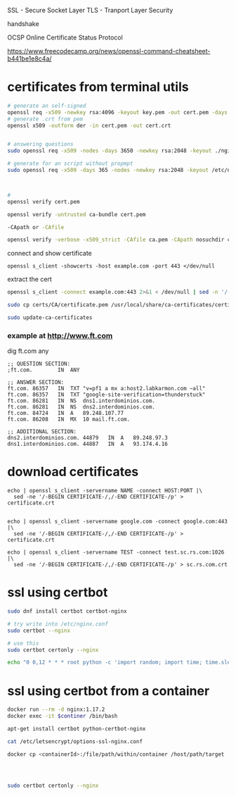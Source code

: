 SSL - Secure Socket Layer
TLS - Tranport Layer Security

handshake

OCSP	Online Certificate Status Protocol


https://www.freecodecamp.org/news/openssl-command-cheatsheet-b441be1e8c4a/




# certificates from terminal utils

```bash
# generate an self-signed
openssl req -x509 -newkey rsa:4096 -keyout key.pem -out cert.pem -days 3650
# generate .crt from pem
openssl x509 -outform der -in cert.pem -out cert.crt


# answering questions
sudo openssl req -x509 -nodes -days 3650 -newkey rsa:2048 -keyout ./nginx-selfsigned.key -out ./nginx-selfsigned.crt

# generate for an script without propmpt
sudo openssl req -x509 -days 365 -nodes -newkey rsa:2048 -keyout /etc/nginx/ssl/self.key -out /etc/nginx/ssl/self.crt -subj "/C=ES/ST=Madrid/L=Madrid/O=Global Security/OU=IT Department/CN=wgzk.com"



#
openssl verify cert.pem

openssl verify -untrusted ca-bundle cert.pem

-CApath or -CAfile

openssl verify -verbose -x509_strict -CAfile ca.pem -CApath nosuchdir cert_chain.pem
```




connect and show certificate
```
openssl s_client -showcerts -host example.com -port 443 </dev/null
```


extract the cert
```bash
openssl s_client -connect example.com:443 2>&1 < /dev/null | sed -n '/-----BEGIN/,/-----END/p' > certificate.pem

sudo cp certs/CA/certificate.pem /usr/local/share/ca-certificates/certificate.pem

sudo update-ca-certificates
```






### example at http://www.ft.com


dig ft.com any

```
;; QUESTION SECTION:
;ft.com.		IN	ANY

;; ANSWER SECTION:
ft.com.	86357	IN	TXT	"v=pf1 a mx a:host2.labkarmon.com ~all"
ft.com.	86357	IN	TXT	"google-site-verification=thunderstuck"
ft.com.	86281	IN	NS	dns1.interdominios.com.
ft.com.	86281	IN	NS	dns2.interdominios.com.
ft.com.	84724	IN	A	89.248.107.77
ft.com.	86208	IN	MX	10 mail.ft.com.

;; ADDITIONAL SECTION:
dns2.interdominios.com.	44879	IN	A	89.248.97.3
dns1.interdominios.com.	44887	IN	A	93.174.4.16
```




# download certificates

```
echo | openssl s_client -servername NAME -connect HOST:PORT |\
  sed -ne '/-BEGIN CERTIFICATE-/,/-END CERTIFICATE-/p' > certificate.crt


echo | openssl s_client -servername google.com -connect google.com:443 |\
  sed -ne '/-BEGIN CERTIFICATE-/,/-END CERTIFICATE-/p' > certificate.crt

echo | openssl s_client -servername TEST -connect test.sc.rs.com:1026 |\
  sed -ne '/-BEGIN CERTIFICATE-/,/-END CERTIFICATE-/p' > sc.rs.com.crt
```




# ssl using certbot

```bash
sudo dnf install certbot certbot-nginx

# try write into /etc/nginx.conf
sudo certbot --nginx

# use this
sudo certbot certonly --nginx

echo "0 0,12 * * * root python -c 'import random; import time; time.sleep(random.random() * 3600)' && certbot renew" | sudo tee -a /etc/crontab > /dev/null
```


# ssl using certbot from a container

```bash
docker run --rm -d nginx:1.17.2
docker exec -it $continer /bin/bash

apt-get install certbot python-certbot-nginx
```

```bash
cat /etc/letsencrypt/options-ssl-nginx.conf 
```






```bash
docker cp <containerId>:/file/path/within/container /host/path/target




sudo certbot certonly --nginx


```